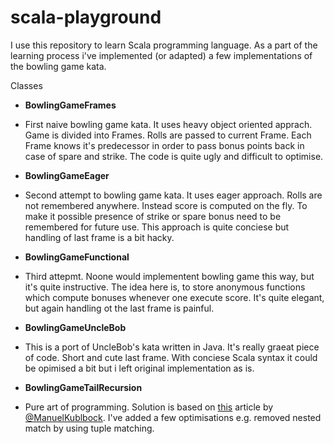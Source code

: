 # scala-playground

I use this repository to learn Scala programming language. As a part of the learning process i've implemented (or adapted) a few implementations of the bowling game kata.

Classes
- **BowlingGameFrames**
 - First naive bowling game kata. It uses heavy object oriented apprach. Game is divided into Frames. Rolls are passed to current Frame. Each Frame knows it's predecessor in order to pass bonus points back in case of spare and strike. The code is quite ugly and difficult to optimise.
 
- **BowlingGameEager**
 - Second attempt to bowling game kata. It uses eager approach. Rolls are not remembered anywhere. Instead score is computed on the fly. To make it possible presence of strike or spare bonus need to be remembered for future use. This approach is quite conciese but handling of last frame is a bit hacky.
 
- **BowlingGameFunctional**
 - Third attepmt. Noone would implementent bowling game this way, but it's quite instructive. The idea here is, to store anonymous functions which compute bonuses whenever one execute score. It's quite elegant, but again handling ot the last frame is painful.
 
- **BowlingGameUncleBob**
 - This is a port of UncleBob's kata written in Java. It's really graeat piece of code. Short and cute last frame. With conciese Scala syntax it could be opimised a bit but i left original implementation as is.
 
- **BowlingGameTailRecursion**
 - Pure art of programming. Solution is based on [this](https://qualityswdev.com/2011/03/14/the-bowling-game-kata-in-scala/) article by [@ManuelKublbock](https://twitter.com/ManuelKublbock). I've added a few optimisations e.g. removed nested match by using tuple matching.
